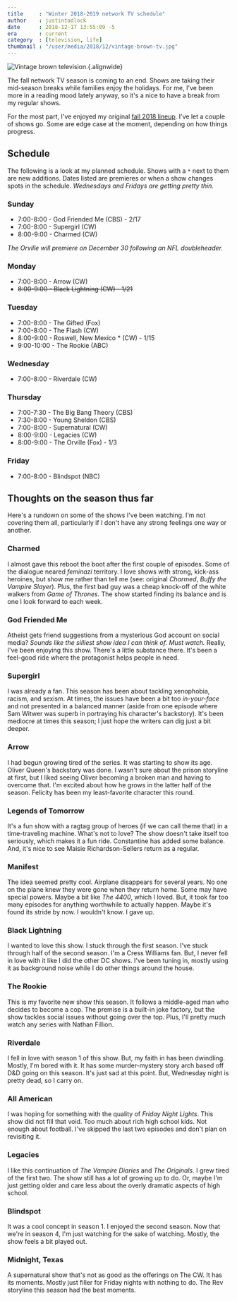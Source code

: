 ```yaml
---
title     : "Winter 2018-2019 network TV schedule"
author    : justintadlock
date      : 2018-12-17 13:55:09 -5
era       : current
category  : [television, life]
thumbnail : "/user/media/2018/12/vintage-brown-tv.jpg"
---
```


![Vintage brown television.](http://justintadlock.com/user/media/2018/12/vintage-brown-tv.jpg){.alignwide}

The fall network TV season is coming to an end.  Shows are taking their mid-season breaks while families enjoy the holidays.  For me, I've been more in a reading mood lately anyway, so it's a nice to have a break from my regular shows.

For the most part, I've enjoyed my original [fall 2018 lineup](http://justintadlock.com/archives/2018/09/24/2018-2019-network-tv-schedule).  I've let a couple of shows go.  Some are edge case at the moment, depending on how things progress.

## Schedule

The following is a look at my planned schedule.  Shows with a `*` next to them are new additions.  Dates listed are premieres or when a show changes spots in the schedule.  _Wednesdays and Fridays are getting pretty thin._

### Sunday

* 7:00-8:00 - God Friended Me (CBS) - 2/17
* 7:00-8:00 - Supergirl (CW)
* 8:00-9:00 - Charmed (CW)

_The Orville will premiere on December 30 following an NFL doubleheader._

### Monday

* 7:00-8:00  - Arrow (CW)
* ~~8:00-9:00  - Black Lightning (CW) - 1/21~~

### Tuesday

* 7:00-8:00  - The Gifted (Fox)
* 7:00-8:00  - The Flash (CW)
* 8:00-9:00  - Roswell, New Mexico * (CW) - 1/15
* 9:00-10:00 - The Rookie (ABC)

### Wednesday

* 7:00-8:00 - Riverdale (CW)

### Thursday

* 7:00-7:30 - The Big Bang Theory (CBS)
* 7:30-8:00 - Young Sheldon (CBS)
* 7:00-8:00 - Supernatural (CW)
* 8:00-9:00 - Legacies (CW)
* 8:00-9:00 - The Orville (Fox) - 1/3

### Friday

* 7:00-8:00 - Blindspot (NBC)

## Thoughts on the season thus far

Here's a rundown on some of the shows I've been watching.  I'm not covering them all, particularly if I don't have any strong feelings one way or another.

### Charmed

I almost gave this reboot the boot after the first couple of episodes. Some of the dialogue neared _feminazi_ territory. I love shows with strong, kick-ass heroines, but show me rather than tell me (see: original _Charmed_, _Buffy the Vampire Slayer_). Plus, the first bad guy was a cheap knock-off of the white walkers from _Game of Thrones_. The show started finding its balance and is one I look forward to each week.

### God Friended Me

Atheist gets friend suggestions from a mysterious God account on social media? _Sounds like the silliest show idea I can think of. Must watch._ Really, I've been enjoying this show. There's a little substance there. It's been a feel-good ride where the protagonist helps people in need.

### Supergirl

I was already a fan.  This season has been about tackling xenophobia, racism, and sexism.  At times, the issues have been a bit too _in-your-face_ and not presented in a balanced manner (aside from one episode where Sam Witwer was superb in portraying his character's backstory).  It's been mediocre at times this season; I just hope the writers can dig just a bit deeper.

### Arrow

I had begun growing tired of the series. It was starting to show its age. Oliver Queen's backstory was done. I wasn't sure about the prison storyline at first, but I liked seeing Oliver becoming a broken man and having to overcome that. I'm excited about how he grows in the latter half of the season. Felicity has been my least-favorite character this round.

### Legends of Tomorrow

It's a fun show with a ragtag group of heroes (if we can call theme that) in a time-traveling machine.  What's not to love?  The show doesn't take itself too seriously, which makes it a fun ride.  Constantine has added some balance.  And, it's nice to see Maisie Richardson-Sellers return as a regular.

### Manifest

The idea seemed pretty cool.  Airplane disappears for several years.  No one on the plane knew they were gone when they return home. Some may have special powers.  Maybe a bit like _The 4400_, which I loved.  But, it took far too many episodes for anything worthwhile to actually happen.  Maybe it's found its stride by now.  I wouldn't know.  I gave up.

### Black Lightning

I wanted to love this show.  I stuck through the first season.  I've stuck through half of the second season.  I'm a Cress Williams fan.  But, I never fell in love with it like I did the other DC shows.  I've been tuning in, mostly using it as background noise while I do other things around the house.

### The Rookie

This is my favorite new show this season.  It follows a middle-aged man who decides to become a cop.  The premise is a built-in joke factory, but the show tackles social issues without going over the top.  Plus, I'll pretty much watch any series with Nathan Fillion.

### Riverdale

I fell in love with season 1 of this show.  But, my faith in has been dwindling.  Mostly, I'm bored with it.  It has some murder-mystery story arch based off D&D going on this season.  It's just sad at this point.  But, Wednesday night is pretty dead, so I carry on.

### All American

I was hoping for something with the quality of _Friday Night Lights_. This show did not fill that void.  Too much about rich high school kids.  Not enough about football.  I've skipped the last two episodes and don't plan on revisiting it.

### Legacies

I like this continuation of _The Vampire Diaries_ and _The Originals_.  I grew tired of the first two.  The show still has a lot of growing up to do.  Or, maybe I'm just getting older and care less about the overly dramatic aspects of high school.

### Blindspot

It was a cool concept in season 1.  I enjoyed the second season.  Now that we're in season 4, I'm just watching for the sake of watching.  Mostly, the show feels a bit played out.

### Midnight, Texas

A supernatural show that's not as good as the offerings on The CW.  It has its moments.  Mostly just filler for Friday nights with nothing to do.  The Rev storyline this season had the best moments.
